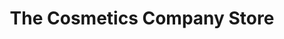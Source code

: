 ---
title: "The Cosmetics Company Store"
url: /west-palm-beach/the-cosmetics-company-store/
shop: beauty
---